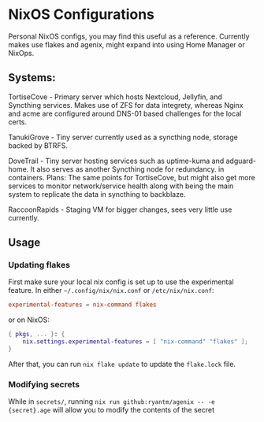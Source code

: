 # NixOS Configurations
Personal NixOS configs, you may find this useful as a reference. Currently makes use flakes and agenix, might expand into using Home Manager or NixOps.

## Systems:
TortiseCove - Primary server which hosts Nextcloud, Jellyfin, and Syncthing services. Makes use of ZFS for data integrety, whereas Nginx and acme are configured around DNS-01 based challenges for the local certs.

TanukiGrove - Tiny server currently used as a syncthing node, storage backed by BTRFS.

DoveTrail - Tiny server hosting services such as uptime-kuma and adguard-home. It also serves as another Syncthing node for redundancy. in containers. Plans: The same points for TortiseCove, but might also get more services to monitor network/service health along with being the main system to replicate the data in syncthing to backblaze.

RaccoonRapids - Staging VM for bigger changes, sees very little use currently.

## Usage
### Updating flakes
First make sure your local nix config is set up to use the experimental feature.
In either `~/.config/nix/nix.conf` or `/etc/nix/nix.conf`:
```conf
experimental-features = nix-command flakes
```
or on NixOS:
```Nix
{ pkgs, ... }: {
    nix.settings.experimental-features = [ "nix-command" "flakes" ];
}
```
After that, you can run `nix flake update` to update the `flake.lock` file.

### Modifying secrets
While in `secrets/`, running `nix run github:ryantm/agenix -- -e {secret}.age` will allow you to modify the contents of the secret
